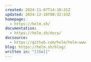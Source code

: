 ```yaml
---
created: 2024-11-07T14:10:31Z
updated: 2024-12-10T08:32:53Z
homepage:
  - https://helm.sh/
documentation:
  - https://helm.sh/docs/
docsource:
  - https://github.com/helm/helm-www
blog: https://helm.sh/blog/
written in: "[[Go]]"
---
```


